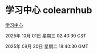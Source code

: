 # 学习中心 colearnhub
[学习中心](http://59.174.11.10:56308/colearnhub/)

2025年 10月 01日 星期三 02:40:30 CST

2025年 09月 30日 星期二 18:40:30 GMT
